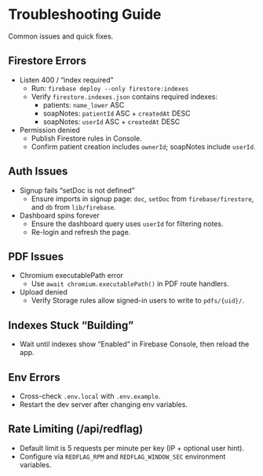 # Troubleshooting Guide

Common issues and quick fixes.

## Firestore Errors
- Listen 400 / “index required”
  - Run: `firebase deploy --only firestore:indexes`
  - Verify `firestore.indexes.json` contains required indexes:
    - patients: `name_lower` ASC
    - soapNotes: `patientId` ASC + `createdAt` DESC
    - soapNotes: `userId` ASC + `createdAt` DESC
- Permission denied
  - Publish Firestore rules in Console.
  - Confirm patient creation includes `ownerId`; soapNotes include `userId`.

## Auth Issues
- Signup fails “setDoc is not defined”
  - Ensure imports in signup page: `doc`, `setDoc` from `firebase/firestore`, and `db` from `lib/firebase`.
- Dashboard spins forever
  - Ensure the dashboard query uses `userId` for filtering notes.
  - Re-login and refresh the page.

## PDF Issues
- Chromium executablePath error
  - Use `await chromium.executablePath()` in PDF route handlers.
- Upload denied
  - Verify Storage rules allow signed-in users to write to `pdfs/{uid}/`.

## Indexes Stuck “Building”
- Wait until indexes show “Enabled” in Firebase Console, then reload the app.

## Env Errors
- Cross-check `.env.local` with `.env.example`.
- Restart the dev server after changing env variables.

## Rate Limiting (/api/redflag)
- Default limit is 5 requests per minute per key (IP + optional user hint).
- Configure via `REDFLAG_RPM` and `REDFLAG_WINDOW_SEC` environment variables.
